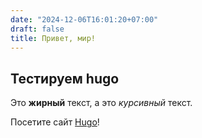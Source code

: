 ```yaml
---
date: "2024-12-06T16:01:20+07:00"
draft: false
title: Привет, мир!
---
```


## Тестируем hugo

Это **жирный** текст, а это *курсивный* текст.

Посетите сайт [Hugo](https://gohugo.io)!
